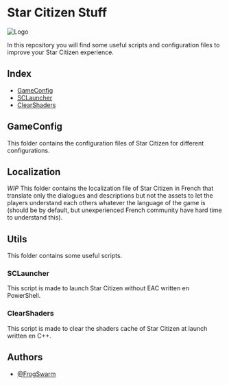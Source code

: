 # Star Citizen Stuff

![Logo][FS]

In this repository you will find some useful scripts and configuration files to improve your Star Citizen experience.

## Index

- [GameConfig](#gameconfig)
- [SCLauncher](#sclauncher)
- [ClearShaders](#clearshaders)

## GameConfig

This folder contains the configuration files of Star Citizen for different configurations.

## Localization

*WIP*
This folder contains the localization file of Star Citizen in French that translate only the dialogues and descriptions but not the assets to let the players understand each others whatever the language of the game is (should be by default, but unexperienced French community have hard time to understand this).

## Utils

This folder contains some useful scripts.

### SCLauncher

This script is made to launch Star Citizen without EAC written en PowerShell.

### ClearShaders

This script is made to clear the shaders cache of Star Citizen at launch written en C++.

## Authors

- [@FrogSwarm](https://www.github.com/FrogSwarm)

[FS]: https://frogswarm.fr/data/imgs/logo-devops-github.png

